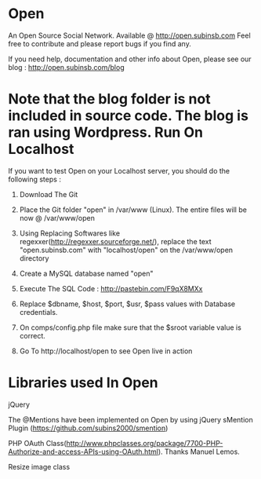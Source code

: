 Open
====
An Open Source Social Network. Available @ http://open.subinsb.com
Feel free to contribute and please report bugs if you find any.

If you need help, documentation and other info about Open, please see our blog : http://open.subinsb.com/blog

Note that the blog folder is not included in source code. The blog is ran using Wordpress.
Run On Localhost
====
If you want to test Open on your Localhost server, you should do the following steps :

1) Download The Git

2) Place the Git folder "open" in /var/www (Linux). The entire files will be now @ /var/www/open

3) Using Replacing Softwares like regexxer(http://regexxer.sourceforge.net/), replace the text "open.subinsb.com" with "localhost/open" on the /var/www/open directory

4) Create a MySQL database named "open"

5) Execute The SQL Code : http://pastebin.com/F9qX8MXx

6) Replace $dbname, $host, $port, $usr, $pass values with Database credentials.

7) On comps/config.php file make sure that the $sroot variable value is correct.

8) Go To http://localhost/open to see Open live in action

Libraries used In Open
====
jQuery

The @Mentions have been implemented on Open by using jQuery sMention Plugin (https://github.com/subins2000/smention)

PHP OAuth Class(http://www.phpclasses.org/package/7700-PHP-Authorize-and-access-APIs-using-OAuth.html). Thanks Manuel Lemos.

Resize image class
